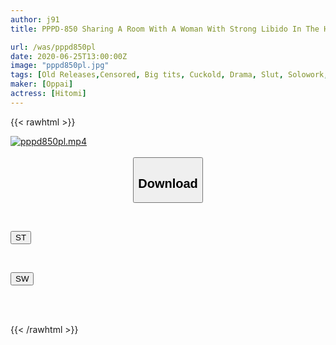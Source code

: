 ```yaml
---
author: j91
title: PPPD-850 Sharing A Room With A Woman With Strong Libido In The Hospital Room Where She Was Hospitalized. I Can't Move Due To A Broken Leg. Hitomi Who Has Been Pulled Out Sperm Many Times By A Pile Driving Piston That Pierces Deeply With Big Tits Becoming Heavy

url: /was/pppd850pl
date: 2020-06-25T13:00:00Z
image: "pppd850pl.jpg"
tags: [Old Releases,Censored, Big tits, Cuckold, Drama, Slut, Solowork, Titty fuck, Ultra-Huge Tits]
maker: [Oppai]
actress: [Hitomi]
---
```



{{< rawhtml >}}

<div class="video" data-videoid="2LQYa9ldGzUVlj">
    <a href="javascript:;">
        <img src="/was/pppd850pl/pppd850pl.jpg" width="WIDTH" height="HEIGHT" alt="pppd850pl.mp4" loading="lazy">
    </a>
</div>

<script type="text/javascript" src="https://j91.asia/asset/on-demand-st.js"></script>

<br>
  <link rel="stylesheet" href="https://j91.asia/asset/bs5.css">
  
  <center>
  <button class="btn btn-primary" type="button" data-bs-toggle="collapse" data-bs-target=".multi-collapse" aria-expanded="false" aria-controls="multiCollapseExample1 multiCollapseExample2"><h2>Download</h2></button></center>
</p>
<div class="row">
  <div class="col">
    <div class="collapse multi-collapse" id="multiCollapseExample1">
      <div class="card card-body">
	      	      <br>
<div class="buttons">  
<p><a href="https://streamtape.to/v/2LQYa9ldGzUVlj" target="_blank"><button class="btn-hover color-3"><i class="fa fa-download"></i> ST</button></a></p></div>
    </div>
  </div>
</div>
  <div class="col">
    <div class="collapse multi-collapse" id="multiCollapseExample2">
      <div class="card card-body">
	      <br>
<div class="buttons">
<p><a href="https://flaswish.com/inmu845vi3sa" target="_blank"><button class="btn-hover color-2"><i class="fa fa-download"></i> SW</button></a></p></div>
<br><br>
      </div>
    </div>
  </div>
</div>

{{< /rawhtml >}}